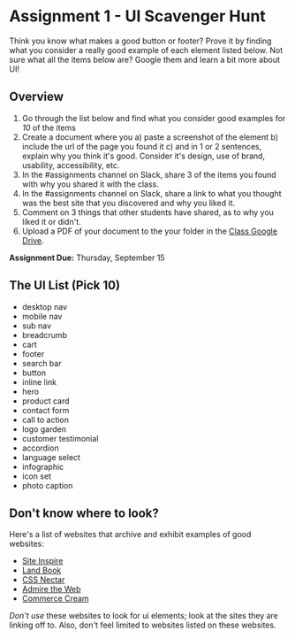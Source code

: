 # Assignment 1 - UI Scavenger Hunt
Think you know what makes a good button or footer? Prove it by finding what you consider a really good example of each element listed below. Not sure what all the items below are? Google them and learn a bit more about UI!
## Overview
1. Go through the list below and find what you consider good examples for *10* of the items
2. Create a document where you a) paste a screenshot of the element b) include the url of the page you found it c) and in 1 or 2 sentences, explain why you think it's good. Consider it's design, use of brand, usability, accessibility, etc. 
3. In the #assignments channel on Slack, share 3 of the items you found with why you shared it with the class.
4. In the #assignments channel on Slack, share a link to what you thought was the best site that you discovered and why you liked it.  
5. Comment on 3 things that other students have shared, as to why you liked it or didn't.
6. Upload a PDF of your document to the your folder in the [Class Google Drive](https://drive.google.com/drive/folders/1KhhVdiu4iG2xxqt5WT-Pd89hMuWB6TOt?usp=sharing).

**Assignment Due:** Thursday, September 15

## The UI List (Pick 10)
- desktop nav
- mobile nav
- sub nav
- breadcrumb  
- cart
- footer  
- search bar
- button  
- inline link  
- hero  
- product card    
- contact form  
- call to action  
- logo garden  
- customer testimonial 
- accordion 
- language select 
- infographic  
- icon set  
- photo caption  

## Don't know where to look?
Here's a list of websites that archive and exhibit examples of good websites:
- [Site Inspire](https://www.siteinspire.com/)   
- [Land Book](https://land-book.com/)  
- [CSS Nectar](https://cssnectar.com/)  
- [Admire the Web](https://www.admiretheweb.com/)  
- [Commerce Cream](https://commercecream.com/)  

*Don't use* these websites to look for ui elements; look at the sites they are linking off to. Also, don't feel limited to websites listed on these websites.
